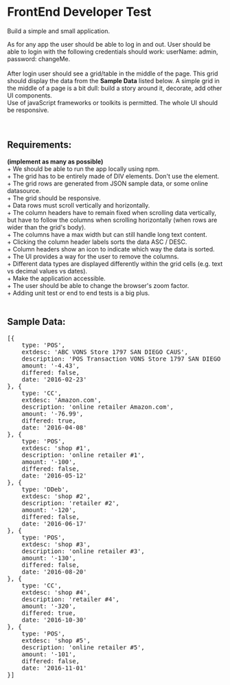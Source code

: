 # FrontEnd Developer Test

Build a simple and small application. 

<p>As for any app the user should be able to log in and out. User should be able to login with the following credentials should work: userName: admin, password: changeMe.<br/><br/>
After login user should see a grid/table in the middle of the page. This grid should display the data from the <b>Sample Data</b> listed below.
A simple grid in the middle of a page is a bit dull: build a story around it, decorate, add other UI components.<br/>
Use of javaScript frameworks or toolkits is permitted. The whole UI should be responsive.</p><br/>


## Requirements:
**(implement as many as possible)**<br/>
	+ We should be able to run the app locally using npm. <br/>
	+ The grid has to be entirely made of DIV elements. Don't use the <table> element. <br/>
	+ The grid rows are generated from JSON sample data, or some online datasource. <br/>
	+ The grid should be responsive. <br/>
	+ Data rows must scroll vertically and horizontally. <br/>
	+ The column headers have to remain fixed when scrolling data vertically, but have to follow the columns when scrolling horizontally (when rows are wider than the grid's body). <br/>
	+ The columns have a max width but can still handle long text content. <br/>
	+ Clicking the column header labels sorts the data ASC / DESC. <br/>
	+ Column headers show an icon to indicate which way the data is sorted. <br/>
	+ The UI provides a way for the user to remove the columns. <br/>
	+ Different data types are displayed differently within the grid cells (e.g. text vs decimal values vs dates). <br/>
	+ Make the application accessible. <br/>
	+ The user should be able to change the browser's zoom factor. <br/>
	+ Adding unit test or end to end tests is a big plus. <br/>
<br/>

## Sample Data:
<pre>
[{
	type: 'POS',
	extdesc: 'ABC VONS Store 1797 SAN DIEGO CAUS',
	description: 'POS Transaction VONS Store 1797 SAN DIEGO CAUS',
	amount: '-4.43',
	differed: false,
	date: '2016-02-23'
}, {
	type: 'CC',
	extdesc: 'Amazon.com',
	description: 'online retailer Amazon.com',
	amount: '-76.99',
	differed: true,
	date: '2016-04-08'
}, {
	type: 'POS',
	extdesc: 'shop #1',
	description: 'online retailer #1',
	amount: '-100',
	differed: false,
	date: '2016-05-12'
}, {
	type: 'DDeb',
	extdesc: 'shop #2',
	description: 'retailer #2',
	amount: '-120',
	differed: false,
	date: '2016-06-17'
}, {
	type: 'POS',
	extdesc: 'shop #3',
	description: 'online retailer #3',
	amount: '-130',
	differed: false,
	date: '2016-08-20'
}, {
	type: 'CC',
	extdesc: 'shop #4',
	description: 'retailer #4',
	amount: '-320',
	differed: true,
	date: '2016-10-30'
}, {
	type: 'POS',
	extdesc: 'shop #5',
	description: 'online retailer #5',
	amount: '-101',
	differed: false,
	date: '2016-11-01'
}]
</pre>
